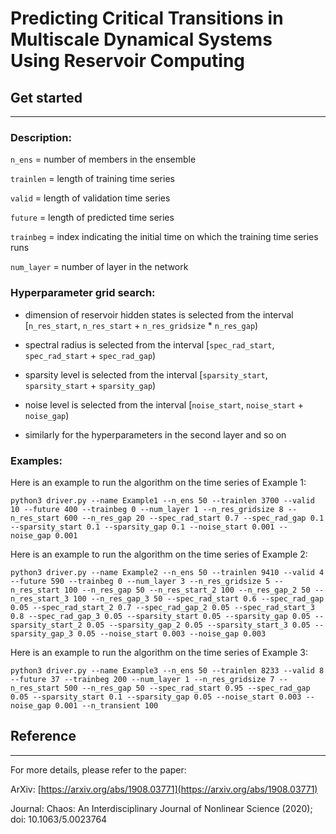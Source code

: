 # Predicting Critical Transitions in Multiscale Dynamical Systems Using Reservoir Computing



## Get started
-----------
### Description:

```n_ens``` = number of members in the ensemble 

```trainlen``` = length of training time series

```valid``` = length of validation time series

```future``` = length of predicted time series

```trainbeg``` = index indicating the initial time on which the training time series runs

```num_layer``` = number of layer in the network


### Hyperparameter grid search: 

- dimension of reservoir hidden states is selected from the interval [```n_res_start```, ```n_res_start``` + ```n_res_gridsize``` * ```n_res_gap```)

- spectral radius is selected from the interval [```spec_rad_start```, ```spec_rad_start``` + ```spec_rad_gap```)

- sparsity level is selected from the interval [```sparsity_start```, ```sparsity_start``` + ```sparsity_gap```)

- noise level is selected from the interval [```noise_start```, ```noise_start``` + ```noise_gap```)

- similarly for the hyperparameters in the second layer and so on 


### Examples:

Here is an example to run the algorithm on the time series of Example 1:

```python3 driver.py --name Example1 --n_ens 50 --trainlen 3700 --valid 10 --future 400 --trainbeg 0 --num_layer 1 --n_res_gridsize 8 --n_res_start 600 --n_res_gap 20 --spec_rad_start 0.7 --spec_rad_gap 0.1 --sparsity_start 0.1 --sparsity_gap 0.1 --noise_start 0.001 --noise_gap 0.001```

Here is an example to run the algorithm on the time series of Example 2:

```python3 driver.py --name Example2 --n_ens 50 --trainlen 9410 --valid 4 --future 590 --trainbeg 0 --num_layer 3 --n_res_gridsize 5 --n_res_start 100 --n_res_gap 50 --n_res_start_2 100 --n_res_gap_2 50 --n_res_start_3 100 --n_res_gap_3 50 --spec_rad_start 0.6 --spec_rad_gap 0.05 --spec_rad_start_2 0.7 --spec_rad_gap_2 0.05 --spec_rad_start_3 0.8 --spec_rad_gap_3 0.05 --sparsity_start 0.05 --sparsity_gap 0.05 --sparsity_start_2 0.05 --sparsity_gap_2 0.05 --sparsity_start_3 0.05 --sparsity_gap_3 0.05 --noise_start 0.003 --noise_gap 0.003```

Here is an example to run the algorithm on the time series of Example 3:

```python3 driver.py --name Example3 --n_ens 50 --trainlen 8233 --valid 8 --future 37 --trainbeg 200 --num_layer 1 --n_res_gridsize 7 --n_res_start 500 --n_res_gap 50 --spec_rad_start 0.95 --spec_rad_gap 0.05 --sparsity_start 0.1 --sparsity_gap 0.05 --noise_start 0.003 --noise_gap 0.001 --n_transient 100```



## Reference
----------
For more details, please refer to the paper:

ArXiv: [https://arxiv.org/abs/1908.03771](https://arxiv.org/abs/1908.03771)

Journal: Chaos: An Interdisciplinary Journal of Nonlinear Science (2020); doi: 10.1063/5.0023764
